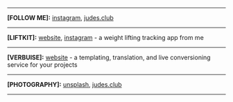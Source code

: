<hr>

__[FOLLOW ME]:__ [instagram](https://instagram.com/txtjude), [judes.club](https://judes.club)

<hr>

__[LIFTKIT]:__ [website](https://liftkit.app), [instagram](https://instagram.com/LiftKitApp) - a weight lifting tracking app from me<br>

<hr>

__[VERBUISE]:__ [website](https://verbuise.com) - a templating, translation, and live conversioning service for your projects<br>

<hr>

__[PHOTOGRAPHY]:__ [unsplash](https://unsplash.com/alechash), [judes.club](https://judes.club)

<hr>
